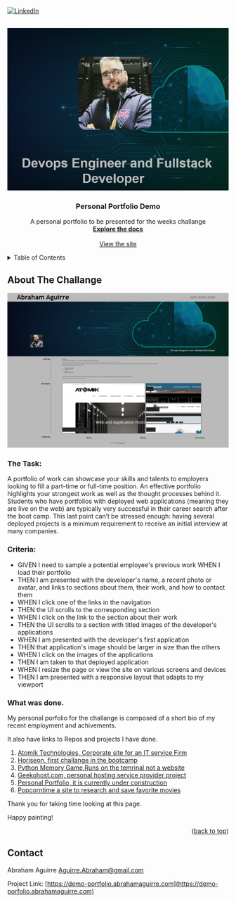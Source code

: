 <div id="top"><div>
<!--
*** This is the Readme for the Personal portfolio project
*** Bootcamp challange #2 
-->

<!-- Project Shields -->

[![LinkedIn][linkedin-shield]][linkedin-url]

<!-- Project Logo -->
<br />
<div align="center">
    <a href="https://demo-portfolio.abrahamaguirre.com">
        <img src="./assets/images/logo_readme.png" alt="portfolio">
    <a/>
    <h3 align="center">
        Personal Portfolio Demo
    </h3>
    <p align="center">
        A personal portfolio to be presented for the weeks challange
        <br />
        <a href="https://github.com/aaguirre7/portfolio">
            <strong>Explore the docs</strong>
        </a>
        <br />
        <br />
        <a href="https://demo-portfolio.abrahamaguirre.com">
            View the site
        </a>
    </p>
</div>

<!-- TABLE OF CONTENTS -->
<details>
  <summary>Table of Contents</summary>
  <ol>
    <li>
      <a href="#about-the-project">About The Project</a>
    </li>
    <li>
        <a href="#contact">Contact</a>
    </li>

  </ol>
</details>

<!-- ABOUT THE PROJECT -->
## About The Challange 

[![Product Name Screen Shot][product-screenshot]](./assets/images/screenshot.png)

### The Task:

A portfolio of work can showcase your skills and talents to employers looking to fill a part-time or full-time position. An effective portfolio highlights your strongest work as well as the thought processes behind it. Students who have portfolios with deployed web applications (meaning they are live on the web) are typically very successful in their career search after the boot camp. This last point can’t be stressed enough: having several deployed projects is a minimum requirement to receive an initial interview at many companies.

### Criteria:

- GIVEN I need to sample a potential employee's previous work
WHEN I load their portfolio
- THEN I am presented with the developer's name, a recent photo or avatar, and links to sections about them, their work, and how to contact them
- WHEN I click one of the links in the navigation
- THEN the UI scrolls to the corresponding section
- WHEN I click on the link to the section about their work
- THEN the UI scrolls to a section with titled images of the developer's applications
- WHEN I am presented with the developer's first application
- THEN that application's image should be larger in size than the others
- WHEN I click on the images of the applications
- THEN I am taken to that deployed application
- WHEN I resize the page or view the site on various screens and devices
- THEN I am presented with a responsive layout that adapts to my viewport

### What was done.

My personal porfolio for the challange is composed of a short bio of my recent employment and achivements.

It also have links to Repos and projects I have done.

1. [Atomik Technologies, Corporate site for an IT service Firm](https://www.atomiktech.com)
2. [Horiseon, first challange in the bootcamp](https://aaguirre7.github.io/horiseon-seo/)
3. [Python Memory Game,Runs on the temrinal not a website](https://github.com/aaguirre7/memory-game-python)
4. [Geekohost.com, personal hosting service provider project](https://geekohost.com/)
5. [Personal Portfolio, it is currently under construction](https://www.abrahamaguirre.com/)
6. [Popcorntime a site to research and save favorite movies](https://aaguirre7.github.io/popcorn_time/index.html/)

Thank you for taking time looking at this page.

Happy painting!


<p align="right">(<a href="#top">back to top</a>)</p>

<!-- CONTACT -->
## Contact

Abraham Aguirre Aguirre.Abraham@gmail.com

Project Link: [https://demo-portfolio.abrahamaguirre.com](https://demo-porfolio.abrahamaguirre.com)

<!-- MARKDOWN LINKS & IMAGES -->
[linkedin-shield]: https://img.shields.io/badge/-LinkedIn-black.svg?style=for-the-badge&logo=linkedin&colorB=555
[linkedin-url]: https://www.linkedin.com/in/abraham-aguirre-1b237293/
[product-screenshot]: ./assets/images/screenshot.png
